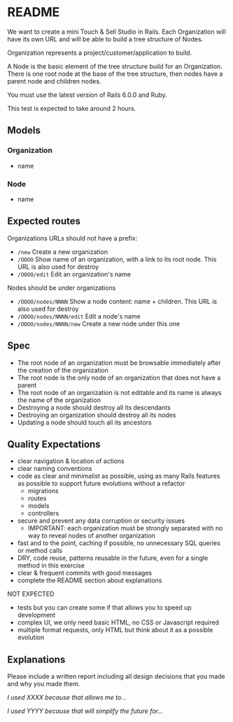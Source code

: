 # README

We want to create a mini Touch & Sell Studio in Rails. Each Organization will have its own URL and will be able to build a tree structure of Nodes.

Organization represents a project/customer/application to build.

A Node is the basic element of the tree structure build for an Organization. There is one root node at the base of the tree structure, then nodes have a parent node and children nodes.

You must use the latest version of Rails 6.0.0 and Ruby.

This test is expected to take around 2 hours.

## Models

### Organization

* name

### Node

* name

## Expected routes

Organizations URLs should not have a prefix:

* `/new` Create a new organization
* `/OOOO` Show name of an organization, with a link to its root node. This URL is also used for destroy
* `/OOOO/edit` Edit an organization's name

Nodes should be under organizations

* `/OOOO/nodes/NNNN` Show a node content: name + children. This URL is also used for destroy
* `/OOOO/nodes/NNNN/edit` Edit a node's name
* `/OOOO/nodes/NNNN/new` Create a new node under this one

## Spec

* The root node of an organization must be browsable immediately after the creation of the organization
* The root node is the only node of an organization that does not have a parent
* The root node of an organization is not editable and its name is always the name of the organization
* Destroying a node should destroy all its descendants
* Destroying an organization should destroy all its nodes
* Updating a node should touch all its ancestors

## Quality Expectations

* clear navigation & location of actions
* clear naming conventions
* code as clear and minimalist as possible, using as many Rails features as possible to support future evolutions without a refactor
  * migrations
  * routes
  * models
  * controllers
* secure and prevent any data corruption or security issues
  * IMPORTANT: each organization must be strongly separated with no way to reveal nodes of another organization
* fast and to the point, caching if possible, no unnecessary SQL queries or method calls
* DRY, code reuse, patterns reusable in the future, even for a single method in this exercise
* clear & frequent commits with good messages
* complete the README section about explanations

NOT EXPECTED

* tests but you can create some if that allows you to speed up development
* complex UI, we only need basic HTML, no CSS or Javascript required
* multiple format requests, only HTML but think about it as a possible evolution

## Explanations

Please include a written report including all design decisions that you made and why you made them.

*I used XXXX because that allows me to...*

*I used YYYY because that will simplify the future for...*
